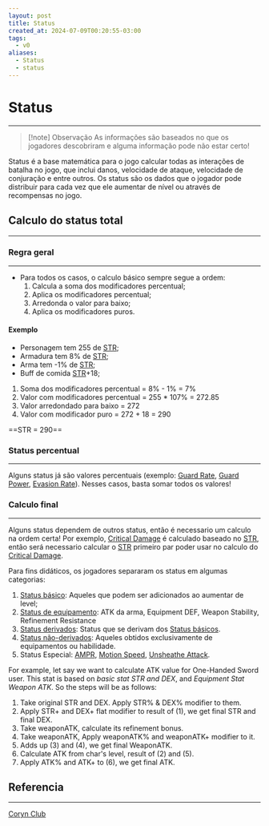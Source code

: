 ```yaml
---
layout: post
title: Status
created_at: 2024-07-09T00:20:55-03:00
tags:
  - v0
aliases:
  - Status
  - status
---
```

# Status
---

> [!note] Observação
> As informações são baseados no que os jogadores descobriram e alguma informação pode não estar certo!

Status é a base matemática para o jogo calcular todas as interações de batalha no jogo, que inclui danos, velocidade de ataque, velocidade de conjuração e entre outros. Os status são os dados que o jogador pode distribuir para cada vez que ele aumentar de nível ou através de recompensas no jogo.
## Calculo do status total
---

### Regra geral
---
 - Para todos os casos, o calculo básico sempre segue a ordem: 
	1. Calcula a soma dos modificadores percentual;
	2. Aplica os modificadores percentual;
	3. Arredonda o valor para baixo;
	4. Aplica os modificadores puros.

#### Exemplo
 - Personagem tem 255 de [STR](2024-07-09-Toram_STR.md);
 - Armadura tem 8% de [STR](2024-07-09-Toram_STR.md);
 - Arma tem -1% de [STR](2024-07-09-Toram_STR.md);
 - Buff de comida [STR](2024-07-09-Toram_STR.md)+18;

1. Soma dos modificadores percentual = 8% - 1% = 7%
2. Valor com modificadores percentual = 255 * 107% = 272.85
3. Valor arredondado para baixo = 272
4. Valor com modificador puro = 272 + 18 = 290

==STR = 290==

### Status percentual
---
Alguns status já são valores percentuais (exemplo: [Guard Rate](2024-07-09-Toram_Guard_Rate.md), [Guard Power](2024-07-09-Toram_Guard_Power.md), [Evasion Rate](2024-07-09-Toram_Evasion_Rate.md)). Nesses casos, basta somar todos os valores!

### Calculo final
---
Alguns status dependem de outros status, então é necessario um calculo na ordem certa! Por exemplo, [Critical Damage](2024-07-09-Toram_Critical_Damage.md) é calculado baseado no [STR](2024-07-09-Toram_STR.md), então será necessario calcular o [STR](2024-07-09-Toram_STR.md) primeiro par poder usar no calculo do [Critical Damage](2024-07-09-Toram_Critical_Damage.md).  

Para fins didáticos, os jogadores separaram os status em algumas categorias:
1. [Status básico](2024-07-09-Toram_Status_basico.md): Aqueles que podem ser adicionados ao aumentar de level;
2. [Status de equipamento](2024-07-09-Toram_Status_de_equipamento.md): ATK da arma, Equipment DEF, Weapon Stability, Refinement Resistance
3. [Status derivados](2024-07-09-Toram_Status%20derivados.md): Status que se derivam dos [Status básicos](2024-07-09-Toram_Status_basico.md).
4. [Status não-derivados](2024-07-09-Toram_Status%20não-derivados.md): Aqueles obtidos exclusivamente de equipamentos ou habilidade.
5. Status Especial: [AMPR](2024-07-09-Toram_AMPR.md), [Motion Speed](2024-07-09-Toram_Motion_Speed.md), [Unsheathe Attack](2024-07-09-Toram_Unsheathe_Attack.md).

For example, let say we want to calculate ATK value for One-Handed Sword user. This stat is based on _basic stat STR and DEX_, and _Equipment Stat Weapon ATK_. So the steps will be as follows:

1. Take original STR and DEX. Apply STR% & DEX% modifier to them.
2. Apply STR+ and DEX+ flat modifier to result of (1), we get final STR and final DEX.
3. Take weaponATK, calculate its refinement bonus.
4. Take weaponATK, Apply weaponATK% and weaponATK+ modifier to it.
5. Adds up (3) and (4), we get final WeaponATK.
6. Calculate ATK from char's level, result of (2) and (5).
7. Apply ATK% and ATK+ to (6), we get final ATK.
## Referencia
---
[Coryn Club](https://coryn.club/guide.php?key=status)


